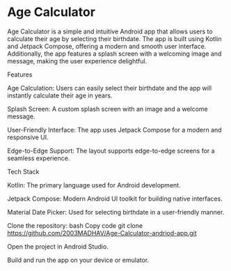 
# Age Calculator

Age Calculator is a simple and intuitive Android app that allows users to calculate their age by selecting their birthdate. The app is built using Kotlin and Jetpack Compose, offering a modern and smooth user interface. Additionally, the app features a splash screen with a welcoming image and message, making the user experience delightful.

Features

Age Calculation: Users can easily select their birthdate and the app will instantly calculate their age in years.

Splash Screen: A custom splash screen with an image and a welcome message.

User-Friendly Interface: The app uses Jetpack Compose for a modern and responsive UI.

Edge-to-Edge Support: The layout supports edge-to-edge screens for a seamless experience.


Tech Stack

Kotlin: The primary language used for Android development.

Jetpack Compose: Modern Android UI toolkit for building native interfaces.

Material Date Picker: Used for selecting birthdate in a user-friendly manner.

Clone the repository:
bash
Copy code
git clone https://github.com/2003MADHAV/Age-Calculator-andriod-app.git

Open the project in Android Studio.

Build and run the app on your device or emulator.


